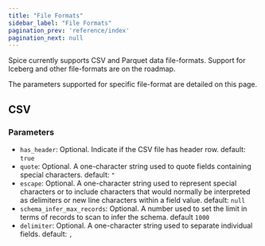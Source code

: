 ```yaml
---
title: "File Formats"
sidebar_label: "File Formats"
pagination_prev: 'reference/index'
pagination_next: null
---
```


Spice currently supports CSV and Parquet data file-formats. Support for Iceberg and other file-formats are on the roadmap.

The parameters supported for specific file-format are detailed on this page.

## CSV

### Parameters

- `has_header`: Optional. Indicate if the CSV file has header row. default: `true`
- `quote`: Optional. A one-character string used to quote fields containing special characters. default: `"`
- `escape`: Optional. A one-character string used to represent special characters or to include characters that would normally be interpreted as delimiters or new line characters within a field value. default: `null`
- `schema_infer_max_records`: Optional. A number used to set the limit in terms of records to scan to infer the schema. default `1000`
- `delimiter`: Optional. A one-character string used to separate individual fields. default: `,`
